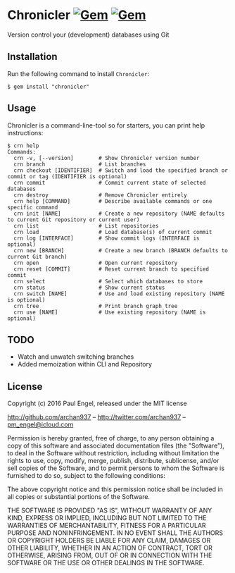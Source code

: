 # Chronicler [![Gem](https://img.shields.io/gem/v/chronicler.svg)](https://rubygems.org/gems/chronicler) [![Gem](https://img.shields.io/gem/dt/chronicler.svg)](https://rubygems.org/gems/chronicler)

Version control your (development) databases using Git

## Installation

Run the following command to install `Chronicler`:

    $ gem install "chronicler"

## Usage

Chronicler is a command-line-tool so for starters, you can print help instructions:

    $ crn help
    Commands:
      crn -v, [--version]        # Show Chronicler version number
      crn branch                 # List branches
      crn checkout [IDENTIFIER]  # Switch and load the specified branch or commit or tag (IDENTIFIER is optional)
      crn commit                 # Commit current state of selected databases
      crn destroy                # Remove Chronicler entirely
      crn help [COMMAND]         # Describe available commands or one specific command
      crn init [NAME]            # Create a new repository (NAME defaults to current Git repository or current user)
      crn list                   # List repositories
      crn load                   # Load database(s) of current commit
      crn log [INTERFACE]        # Show commit logs (INTERFACE is optional)
      crn new [BRANCH]           # Create a new branch (BRANCH defaults to current Git branch)
      crn open                   # Open current repository
      crn reset [COMMIT]         # Reset current branch to specified commit
      crn select                 # Select which databases to store
      crn status                 # Show current status
      crn switch [NAME]          # Use and load existing repository (NAME is optional)
      crn tree                   # Print branch graph tree
      crn use [NAME]             # Use existing repository (NAME is optional)

## TODO

* Watch and unwatch switching branches
* Added memoization within CLI and Repository

## License

Copyright (c) 2016 Paul Engel, released under the MIT license

http://github.com/archan937 – http://twitter.com/archan937 – pm_engel@icloud.com

Permission is hereby granted, free of charge, to any person obtaining a copy of this software and associated documentation files (the "Software"), to deal in the Software without restriction, including without limitation the rights to use, copy, modify, merge, publish, distribute, sublicense, and/or sell copies of the Software, and to permit persons to whom the Software is furnished to do so, subject to the following conditions:

The above copyright notice and this permission notice shall be included in all copies or substantial portions of the Software.

THE SOFTWARE IS PROVIDED "AS IS", WITHOUT WARRANTY OF ANY KIND, EXPRESS OR IMPLIED, INCLUDING BUT NOT LIMITED TO THE WARRANTIES OF MERCHANTABILITY, FITNESS FOR A PARTICULAR PURPOSE AND NONINFRINGEMENT. IN NO EVENT SHALL THE AUTHORS OR COPYRIGHT HOLDERS BE LIABLE FOR ANY CLAIM, DAMAGES OR OTHER LIABILITY, WHETHER IN AN ACTION OF CONTRACT, TORT OR OTHERWISE, ARISING FROM, OUT OF OR IN CONNECTION WITH THE SOFTWARE OR THE USE OR OTHER DEALINGS IN THE SOFTWARE.
